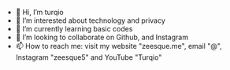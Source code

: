 - 👋 Hi, I’m turqio
- 👀 I’m interested about technology and privacy
- 🌱 I’m currently learning basic codes
- 💞️ I’m looking to collaborate on Github, and Instagram
- 📫 How to reach me: visit my website "zeesque.me", email "@", Instagram "zeesque5" and YouTube "Turqio" 
